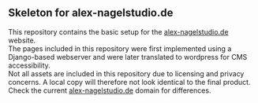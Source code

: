 ## Skeleton for alex-nagelstudio.de

This repository contains the basic setup for the [alex-nagelstudio.de](https://alex-nagelstudio.de/) website. <br>
The pages included in this repository were first implemented using a Django-based webserver and were later translated to wordpress for CMS accessibility. <br>
Not all assets are included in this repository due to licensing and privacy concerns. A local copy will therefore not look identical to the final product. Check the current [alex-nagelstudio.de](https://alex-nagelstudio.de/) domain for differences.

